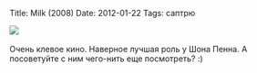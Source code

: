 Title: Milk (2008)
Date: 2012-01-22
Tags: саптрю

<div class="text"><img src="http://dl.dropbox.com/u/140528/site/milk.jpg" /><br /><br />
Очень клевое кино. Наверное лучшая роль у Шона Пенна. А посоветуйте с ним чего-нить еще посмотреть? :)</div>